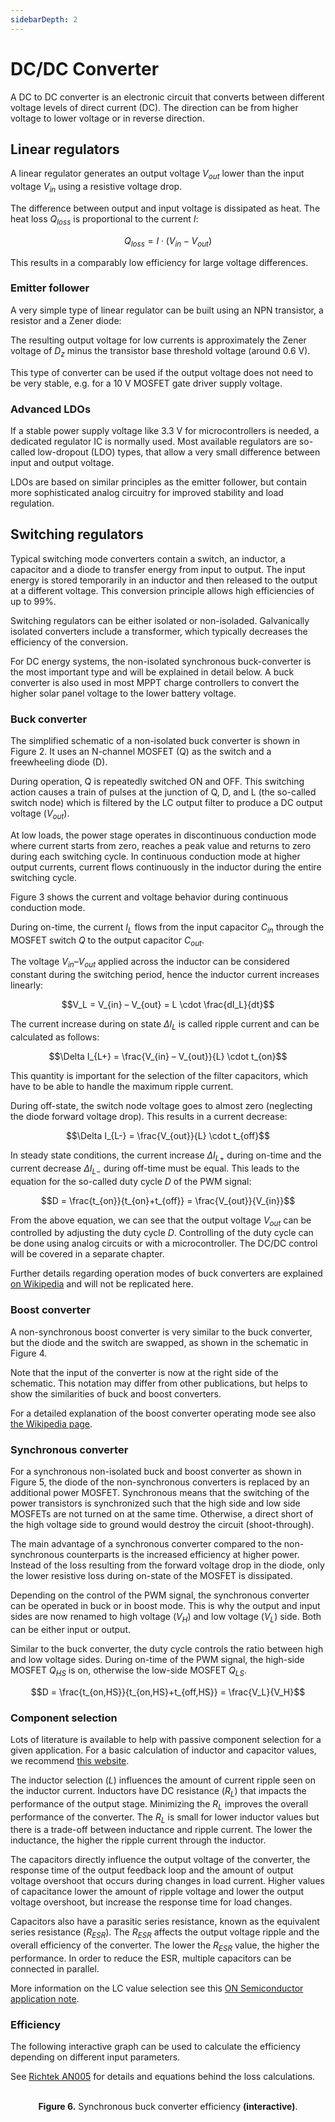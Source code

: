 ```yaml
---
sidebarDepth: 2
---
```


# DC/DC Converter

A DC to DC converter is an electronic circuit that converts between different voltage levels of direct current (DC). The direction can be from higher voltage to lower voltage or in reverse direction.

## Linear regulators

A linear regulator generates an output voltage $V_{out}$ lower than the input voltage $V_{in}$ using a resistive voltage drop.

The difference between output and input voltage is dissipated as heat. The heat loss $Q_{loss}$ is proportional to the current $I$:

$$Q_{loss} = I \cdot (V_{in}-V_{out})$$

This results in a comparably low efficiency for large voltage differences.

### Emitter follower

A very simple type of linear regulator can be built using an NPN transistor, a resistor and a Zener diode:

<fig-caption src="development/dcdc-emitter-follower.svg" caption="Emitter follower as a simple linear regulator" num="1" />

The resulting output voltage for low currents is approximately the Zener voltage of $D_z$ minus the transistor base threshold voltage (around 0.6 V).

This type of converter can be used if the output voltage does not need to be very stable, e.g. for a 10 V MOSFET gate driver supply voltage.

### Advanced LDOs

If a stable power supply voltage like 3.3 V for microcontrollers is needed, a dedicated regulator IC is normally used. Most available regulators are so-called low-dropout (LDO) types, that allow a very small difference between input and output voltage.

LDOs are based on similar principles as the emitter follower, but contain more sophisticated analog circuitry for improved stability and load regulation.

## Switching regulators

Typical switching mode converters contain a switch, an inductor, a capacitor and a diode to transfer energy from input to output. The input energy is stored temporarily in an inductor and then released to the output at a different voltage. This conversion principle allows high efficiencies of up to 99%.

Switching regulators can be either isolated or non-isoladed. Galvanically isolated converters include a transformer, which typically decreases the efficiency of the conversion.

For DC energy systems, the non-isolated synchronous buck-converter is the most important type and will be explained in detail below. A buck converter is also used in most MPPT charge controllers to convert the higher solar panel voltage to the lower battery voltage.

### Buck converter

The simplified schematic of a non-isolated buck converter is shown in Figure 2. It uses an N-channel MOSFET (Q) as the switch and a freewheeling diode (D).

<fig-caption src="development/dcdc-buck.svg" caption="Non-synchronous non-isolated buck converter" num="2" />

During operation, Q is repeatedly switched ON and OFF. This switching action causes a train of pulses at the junction of Q, D, and L (the so-called switch node) which is filtered by the LC output filter to produce a DC output voltage ($V_{out}$).

At low loads, the power stage operates in discontinuous conduction mode where current starts from zero, reaches a peak value and returns to zero during each switching cycle. In continuous conduction mode at higher output currents, current flows continuously in the inductor during the entire switching cycle.

Figure 3 shows the current and voltage behavior during continuous conduction mode.

<fig-caption src="development/dcdc-continuous-mode.svg" caption="Buck converter in continuous conduction mode" num="3" />

During on-time, the current $I_L$ flows from the input capacitor $C_{in}$ through the MOSFET switch $Q$ to the output capacitor $C_{out}$.

The voltage $V_{in} – V_{out}$ applied across the inductor can be considered constant during the switching period, hence the inductor current increases linearly:

$$V_L = V_{in} – V_{out} = L \cdot \frac{dI_L}{dt}$$

The current increase during on state $\Delta I_L$ is called ripple current and can be calculated as follows:

$$\Delta I_{L+} = \frac{V_{in} – V_{out}}{L} \cdot t_{on}$$

This quantity is important for the selection of the filter capacitors, which have to be able to handle the maximum ripple current.

During off-state, the switch node voltage goes to almost zero (neglecting the diode forward voltage drop). This results in a current decrease:

$$\Delta I_{L-} = \frac{V_{out}}{L} \cdot t_{off}$$

In steady state conditions, the current increase $\Delta I_{L+}$ during on-time and the current decrease $\Delta I_{L-}$ during off-time must be equal. This leads to the equation for the so-called duty cycle $D$ of the PWM signal:

$$D = \frac{t_{on}}{t_{on}+t_{off}} = \frac{V_{out}}{V_{in}}$$

From the above equation, we can see that the output voltage $V_{out}$ can be controlled by adjusting the duty cycle $D$. Controlling of the duty cycle can be done using analog circuits or with a microcontroller. The DC/DC control will be covered in a separate chapter.

Further details regarding operation modes of buck converters are explained [on Wikipedia](https://en.wikipedia.org/wiki/Buck_converter) and will not be replicated here.

### Boost converter

A non-synchronous boost converter is very similar to the buck converter, but the diode and the switch are swapped, as shown in the schematic in Figure 4.

<fig-caption src="development/dcdc-boost.svg" caption="Non-synchronous non-isolated boost converter" num="4" />

Note that the input of the converter is now at the right side of the schematic. This notation may differ from other publications, but helps to show the similarities of buck and boost converters.

For a detailed explanation of the boost converter operating mode see also [the Wikipedia page](https://en.wikipedia.org/wiki/Boost_converter).

### Synchronous converter

For a synchronous non-isolated buck and boost converter as shown in Figure 5, the diode of the non-synchronous converters is replaced by an additional power MOSFET. Synchronous means that the switching of the power transistors is synchronized such that the high side and low side MOSFETs are not turned on at the same time. Otherwise, a direct short of the high voltage side to ground would destroy the circuit (shoot-through).

<fig-caption src="development/dcdc-synchronous.svg" caption="Synchronous non-isolated converter (buck and boost)" num="5" />

The main advantage of a synchronous converter compared to the non-synchronous counterparts is the increased efficiency at higher power. Instead of the loss resulting from the forward voltage drop in the diode, only the lower resistive loss during on-state of the MOSFET is dissipated.

Depending on the control of the PWM signal, the synchronous converter can be operated in buck or in boost mode. This is why the output and input sides are now renamed to high voltage ($V_H$) and low voltage ($V_L$) side. Both can be either input or output.

Similar to the buck converter, the duty cycle controls the ratio between high and low voltage sides. During on-time of the PWM signal, the high-side MOSFET $Q_{HS}$ is on, otherwise the low-side MOSFET $Q_{LS}$.

$$D = \frac{t_{on,HS}}{t_{on,HS}+t_{off,HS}} = \frac{V_L}{V_H}$$

### Component selection

Lots of literature is available to help with passive component selection for a given application. For a basic calculation of inductor and capacitor values, we recommend [this website](http://schmidt-walter-schaltnetzteile.de/smps_e/smps_e.html#Abw).

The inductor selection ($L$) influences the amount of current ripple seen on the inductor current. Inductors have DC resistance ($R_L$) that impacts the performance of the output stage. Minimizing the $R_L$ improves the overall performance of the converter. The $R_L$ is small for lower inductor values but there is a trade-off between inductance and ripple current. The lower the inductance, the higher the ripple current through the inductor.

The capacitors directly influence the output voltage of the converter, the response time of the output feedback loop and the amount of output voltage overshoot that occurs during changes in load current. Higher values of capacitance lower the amount of ripple voltage and lower the output voltage overshoot, but increase the response time for load changes.

Capacitors also have a parasitic series resistance, known as the equivalent series resistance ($R_{ESR}$). The $R_{ESR}$ affects the output voltage ripple and the overall efficiency of the converter. The lower the $R_{ESR}$ value, the higher the performance. In order to reduce the ESR, multiple capacitors can be connected in parallel.

More information on the LC value selection see this [ON Semiconductor application note](https://www.onsemi.com/pub/Collateral/AND9135-D.PDF).

### Efficiency

The following interactive graph can be used to calculate the efficiency depending on different input parameters.

See [Richtek AN005](https://www.richtek.com/Design%20Support/Technical%20Document/AN005?sc_lang=en) for details and equations behind the loss calculations.

<figure>
    <dcdc-efficiency/>
    <br/>
<center>
    <figcaption><b>Figure 6.</b> Synchronous buck converter efficiency <b>(interactive)</b>.</figcaption>
</center>
</figure>
